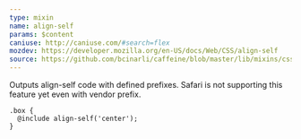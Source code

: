 ```yaml
---
type: mixin
name: align-self
params: $content
caniuse: http://caniuse.com/#search=flex
mozdev: https://developer.mozilla.org/en-US/docs/Web/CSS/align-self
source: https://github.com/bcinarli/caffeine/blob/master/lib/mixins/css3/_flex.scss#L146
---
```

Outputs align-self code with defined prefixes. Safari is not supporting this feature yet even with vendor prefix.

```{.language-scss}
.box {
  @include align-self('center');
}
```

